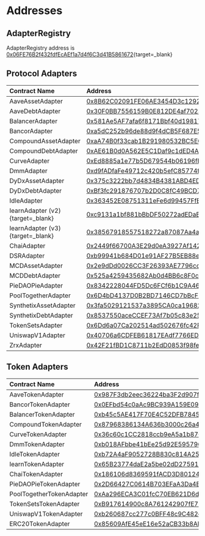 # Addresses

## AdapterRegistry

AdapterRegistry address is [0x06FE76B2f432fdfEcAEf1a7d4f6C3d41B5861672](https://etherscan.io/address/0x06fe76b2f432fdfecaef1a7d4f6c3d41b5861672){target=\_blank}

## Protocol Adapters

| Contract Name                     | Address                                                                                                                               |
| :-------------------------------- | :------------------------------------------------------------------------------------------------------------------------------------ |
| AaveAssetAdapter                  | [0x8B62C02091FE06AE3454D3c12921B32611Ba5501](https://etherscan.io/address/0x8B62C02091FE06AE3454D3c12921B32611Ba5501){target=\_blank} |
| AaveDebtAdapter                   | [0x30F0BB7556159B0E812DE4af7023daCFDD4F7110](https://etherscan.io/address/0x30F0BB7556159B0E812DE4af7023daCFDD4F7110){target=\_blank} |
| BalancerAdapter                   | [0x581Ae5AF7afa6f8171Bbf40d1981779F168A9523](https://etherscan.io/address/0x581Ae5AF7afa6f8171Bbf40d1981779F168A9523){target=\_blank} |
| BancorAdapter                     | [0xa5dC252b96de88d9f4dCB5F687E5C0d049389Aff](https://etherscan.io/address/0xa5dC252b96de88d9f4dCB5F687E5C0d049389Aff){target=\_blank} |
| CompoundAssetAdapter              | [0xaA74B0f33cab1B291980532BC5E0057E10adb2a3](https://etherscan.io/address/0xaA74B0f33cab1B291980532BC5E0057E10adb2a3){target=\_blank} |
| CompoundDebtAdapter               | [0xAE61B0d0A562E5C1Daf9c1dED4A8FD6A770B639a](https://etherscan.io/address/0xAE61B0d0A562E5C1Daf9c1dED4A8FD6A770B639a){target=\_blank} |
| CurveAdapter                      | [0xEd8885a1e77b5D679544b06196fE8ECC69367Ebd](https://etherscan.io/address/0xEd8885a1e77b5D679544b06196fE8ECC69367Ebd){target=\_blank} |
| DmmAdapter                        | [0xd9fADfaFe49712c420b5efC85774f178fB2f3dA3](https://etherscan.io/address/0xd9fADfaFe49712c420b5efC85774f178fB2f3dA3){target=\_blank} |
| DyDxAssetAdapter                  | [0x375c3222bb7d4834B4381ABD4ED15DFF4d4c0A68](https://etherscan.io/address/0x375c3222bb7d4834B4381ABD4ED15DFF4d4c0A68){target=\_blank} |
| DyDxDebtAdapter                   | [0xBf3fc291876707b2D0C8fC49BCD76fAE00219d37](https://etherscan.io/address/0xBf3fc291876707b2D0C8fC49BCD76fAE00219d37){target=\_blank} |
| IdleAdapter                       | [0x363452E08751311eFe6d99457FfB5FA3D048E30a](https://etherscan.io/address/0x363452E08751311eFe6d99457FfB5FA3D048E30a){target=\_blank} |
| IearnAdapter (v2){target=\_blank} | [0xc9131a1bf881bBbDF50272adEDaBce5a9D62AAB1](https://etherscan.io/address/0xc9131a1bf881bBbDF50272adEDaBce5a9D62AAB1){target=\_blank} |
| IearnAdapter (v3){target=\_blank} | [0x38567918557518272a87087Aa4a3729FCD3f410B](https://etherscan.io/address/0x38567918557518272a87087Aa4a3729FCD3f410B){target=\_blank} |
| ChaiAdapter                       | [0x2449f66700A3E29d0eA3927Af142F3d39f2C110E](https://etherscan.io/address/0x2449f66700A3E29d0eA3927Af142F3d39f2C110E){target=\_blank} |
| DSRAdapter                        | [0xb99941b684D01e91AF27B5EB88eF7405D3CfDefE](https://etherscan.io/address/0xb99941b684D01e91AF27B5EB88eF7405D3CfDefE){target=\_blank} |
| MCDAssetAdapter                   | [0x2e9dDd0026CC3F26393AE7796ccdC8eD1fb4Bd05](https://etherscan.io/address/0x2e9dDd0026CC3F26393AE7796ccdC8eD1fb4Bd05){target=\_blank} |
| MCDDebtAdapter                    | [0x525a4259435682Ab0d4BB6c8F0cDeE25f5B6cD26](https://etherscan.io/address/0x525a4259435682Ab0d4BB6c8F0cDeE25f5B6cD26){target=\_blank} |
| PieDAOPieAdapter                  | [0x8342228044FD5Dc6FCf6b1C9A466DA83dEA28Ae1](https://etherscan.io/address/0x8342228044FD5Dc6FCf6b1C9A466DA83dEA28Ae1){target=\_blank} |
| PoolTogetherAdapter               | [0x6D4bD4137D0B2BD7146CD7bBcF57065C8f8eC080](https://etherscan.io/address/0x6D4bD4137D0B2BD7146CD7bBcF57065C8f8eC080){target=\_blank} |
| SynthetixAssetAdapter             | [0x3fa5029121537a3895CA0ca196828f57B13B0Ce8](https://etherscan.io/address/0x3fa5029121537a3895CA0ca196828f57B13B0Ce8){target=\_blank} |
| SynthetixDebtAdapter              | [0x8537550aceCCEF73Af7b05c83e25e80f2531C964](https://etherscan.io/address/0x8537550aceCCEF73Af7b05c83e25e80f2531C964){target=\_blank} |
| TokenSetsAdapter                  | [0x6Dd6a07Ca202514ad502676fc42F76A6a7DcD65B](https://etherscan.io/address/0x6Dd6a07Ca202514ad502676fc42F76A6a7DcD65B){target=\_blank} |
| UniswapV1Adapter                  | [0x40706a6CDFEB61817EAdf7766EDb6724065088CC](https://etherscan.io/address/0x40706a6CDFEB61817EAdf7766EDb6724065088CC){target=\_blank} |
| ZrxAdapter                        | [0x42F21fBD1C8711b2EdD0853f98feD73E6A5d280D](https://etherscan.io/address/0x42F21fBD1C8711b2EdD0853f98feD73E6A5d280D){target=\_blank} |

## Token Adapters

| Contract Name            | Address                                                                                                                               |
| :----------------------- | :------------------------------------------------------------------------------------------------------------------------------------ |
| AaveTokenAdapter         | [0x987F3db2eec36224ba3F2d907fD93eC8AA208aC3](https://etherscan.io/address/0x987F3db2eec36224ba3F2d907fD93eC8AA208aC3){target=\_blank} |
| BancorTokenAdapter       | [0x0EFbd54c0aAc9BC939A159E09F6713D941Bb4A57](https://etherscan.io/address/0x0EFbd54c0aAc9BC939A159E09F6713D941Bb4A57){target=\_blank} |
| BalancerTokenAdapter     | [0xb45c5AE417F70E4C52DFB784569Ce843a45FE8ca](https://etherscan.io/address/0xb45c5AE417F70E4C52DFB784569Ce843a45FE8ca){target=\_blank} |
| CompoundTokenAdapter     | [0x87968386134A636b3000c26a4B15126D41Bb8962](https://etherscan.io/address/0x87968386134A636b3000c26a4B15126D41Bb8962){target=\_blank} |
| CurveTokenAdapter        | [0x36c60c1CC2818ccb9eA5a1b87C0b309196D2D867](https://etherscan.io/address/0x36c60c1CC2818ccb9eA5a1b87C0b309196D2D867){target=\_blank} |
| DmmTokenAdapter          | [0xb018AFbbe41bEe25d92E595796C50A934d701771](https://etherscan.io/address/0xb018AFbbe41bEe25d92E595796C50A934d701771){target=\_blank} |
| IdleTokenAdapter         | [0xb72A4aF9052728B830c814A256600F9b0920DD95](https://etherscan.io/address/0xb72A4aF9052728B830c814A256600F9b0920DD95){target=\_blank} |
| IearnTokenAdapter        | [0x65B23774daE2a5be02dD275918DDF048d177a5B4](https://etherscan.io/address/0x65B23774daE2a5be02dD275918DDF048d177a5B4){target=\_blank} |
| ChaiTokenAdapter         | [0x186106d8369591fACD3D80124B6e4f5d0F2f9418](https://etherscan.io/address/0x186106d8369591fACD3D80124B6e4f5d0F2f9418){target=\_blank} |
| PieDAOPieTokenAdapter    | [0x2D66427C0614B703EFaA3Da4EFD97Fe05DE11bf3](https://etherscan.io/address/0x2D66427C0614B703EFaA3Da4EFD97Fe05DE11bf3){target=\_blank} |
| PoolTogetherTokenAdapter | [0xAa296ECA3C01fcC70EB621D6d2bA0292Ff58555D](https://etherscan.io/address/0xAa296ECA3C01fcC70EB621D6d2bA0292Ff58555D){target=\_blank} |
| TokenSetsTokenAdapter    | [0xB917614900c8A761242907fE791aB57a4a1e848C](https://etherscan.io/address/0xB917614900c8A761242907fE791aB57a4a1e848C){target=\_blank} |
| UniswapV1TokenAdapter    | [0xb260687cc277c0BFF48c9C482c16BC62f4eBa927](https://etherscan.io/address/0xb260687cc277c0BFF48c9C482c16BC62f4eBa927){target=\_blank} |
| ERC20TokenAdapter        | [0x85609AfE45eE16e52aCB33b8AD103531fC959647](https://etherscan.io/address/0x85609AfE45eE16e52aCB33b8AD103531fC959647){target=\_blank} |
